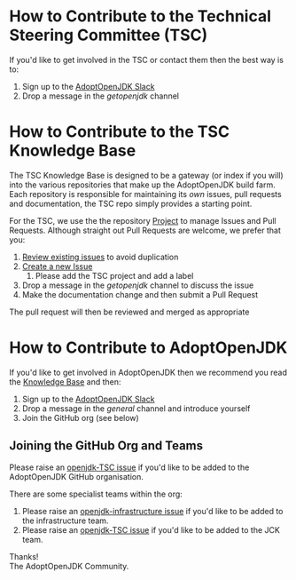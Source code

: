 # How to Contribute to the Technical Steering Committee (TSC)

If you'd like to get involved in the TSC or contact them then the best way is to:

 1. Sign up to the [AdoptOpenJDK Slack](https://adoptopenjdk.net/slack.html)
 1. Drop a message in the _getopenjdk_ channel

# How to Contribute to the TSC Knowledge Base

The TSC Knowledge Base is designed to be a gateway (or index if you will) into the various repositories that make up the 
AdoptOpenJDK build farm.  Each repository is responsible for maintaining its _own_ issues, pull requests and 
documentation, the TSC repo simply provides a starting point.

For the TSC, we use the the repository [Project](https://github.com/AdoptOpenJDK/TSC/projects/1) to manage Issues and Pull 
Requests.  Although straight out Pull Requests are welcome, we prefer that you:

 1. [Review existing issues](https://github.com/AdoptOpenJDK/TSC/issues/new) to avoid duplication
 1. [Create a new Issue](https://github.com/AdoptOpenJDK/TSC/issues/new)
    1. Please add the TSC project and add a label
 1. Drop a message in the _getopenjdk_ channel to discuss the issue
 1. Make the documentation change and then submit a Pull Request
 
The pull request will then be reviewed and merged as appropriate

# How to Contribute to AdoptOpenJDK

If you'd like to get involved in AdoptOpenJDK then we recommend you read the [Knowledge Base](README.md) and then:

 1. Sign up to the [AdoptOpenJDK Slack](https://adoptopenjdk.net/slack.html)
 1. Drop a message in the _general_ channel and introduce yourself
 1. Join the GitHub org (see below)

## Joining the GitHub Org and Teams

Please raise an [openjdk-TSC issue](https://github.com/AdoptOpenJDK/openjdk-TSC/issues) if you'd like to be added to the 
AdoptOpenJDK GitHub organisation.

There are some specialist teams within the org:
 
1. Please raise an [openjdk-infrastructure issue](https://github.com/AdoptOpenJDK/openjdk-infrastructure/issues) if you'd like to be added to the 
infrastructure team.
1. Please raise an [openjdk-TSC issue](https://github.com/AdoptOpenJDK/openjdk-TSC/issues) if you'd like to be added to the 
JCK team.

Thanks!<br>
The AdoptOpenJDK Community.
